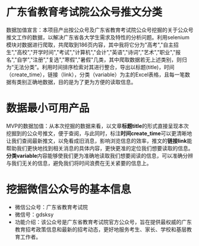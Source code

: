 # 广东省教育考试院公众号推文分类
数据加值宣言：本项目产出按公众号及广东省教育考试院公众号挖掘的关于公众号推文工作的数据，以解决广东省各大学生需求及特性的分析问题。利用selenium模块对数据进行爬取，共爬取到186页内容，其中我将它分为"高考","自主招生","高校","开学时间","考试","计算机","会计","英语","诗词","艺术","职业","报名","自学","注册","复选","寒假","暑假"几类，其中爬取数据若无上述类别，则归为“无法分类”。利用时间排序检索对其进行整合，导出以标题(title)，时间（create_time），链接（link），分类（variable）为主的Excel表格，且每一笔数据有类别正确地数据，目的是为了更为方便的读取信息。

# 数据最小可用产品
MVP的数据加值：从本次挖掘的数据来看，以文章**标题title**的形式直接呈现本次挖掘到的公众号推文，便于查阅，与此同时，标注**时间create_time**可以更清晰地让我们查阅最新推文，以免看成旧消息，影响浏览信息的效率，推文的**链接link**能帮助我们更快地找到相关消息的具体内容，更快更准的定位我们想要读取的信息。**分类variable**内容能够使我们更为准确地读取我们想要阅读的信息，可以准确分辨与我们无关的信息，避免我们将时间浪费在无关紧要的信息上。
 
# 挖掘微信公众号的基本信息
* 微信公众号：广东省教育考试院
* 微信号：gdsksy
* 功能介绍：该公众号是广东省教育考试院官方公众号，旨在提供最权威的广东教育招考政策信息和最新的招考动态，更好地服务考生、家长、学校和基层教育工作者。
